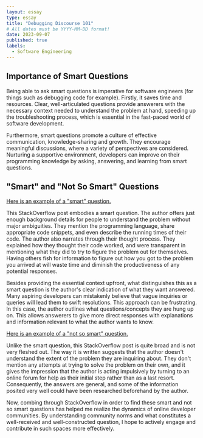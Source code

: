 ```yaml
---
layout: essay
type: essay
title: "Debugging Discourse 101"
# All dates must be YYYY-MM-DD format!
date: 2023-09-07
published: true
labels:
  - Software Engineering
---
```


## Importance of Smart Questions
Being able to ask smart questions is imperative for software engineers (for things such as debugging code for example). Firstly, it saves time and resources. Clear, well-articulated questions provide answerers with the necessary context needed to understand the problem at hand, speeding up the troubleshooting process, which is essential in the fast-paced world of software development.

Furthermore, smart questions promote a culture of effective communication, knowledge-sharing and growth. They encourage meaningful discussions, where a variety of perspectives are considered. Nurturing a supportive environment, developers can improve on their programming knowledge by asking, answering, and learning from smart questions.

## "Smart" and "Not So Smart" Questions
[Here is an example of a "smart" question.](https://stackoverflow.com/questions/11227809/why-is-processing-a-sorted-array-faster-than-processing-an-unsorted-array)

This StackOverflow post embodies a smart question. The author offers just enough background details for people to understand the problem without major ambiguities. They mention the programming language, share appropriate code snippets, and even describe the running times of their code. The author also narrates through their thought process. They explained how they thought their code worked, and were transparent in mentioning what they did to try to figure the problem out for themselves. Having others fish for information to figure out how you got to the problem you arrived at will waste time and diminish the productiveness of any potential responses.

Besides providing the essential context upfront, what distinguishes this as a smart question is the author's clear indication of what they want answered. Many aspiring developers can mistakenly believe that vague inquiries or queries will lead them to swift resolutions. This approach can be frustrating. In this case, the author outlines what questions/concepts they are hung up on. This allows answerers to give more direct responses with explanations and information relevant to what the author wants to know.

[Here is an example of a "not so smart" question.](https://stackoverflow.com/questions/3905734/how-to-send-100-000-emails-weekly)

Unlike the smart question, this StackOverflow post is quite broad and is not very fleshed out. The way it is written suggests that the author doesn't understand the extent of the problem they are inquiring about. They don't mention any attempts at trying to solve the problem on their own, and it gives the impression that the author is acting impulsively by turning to an online forum for help as their initial step rather than as a last resort. Consequently, the answers are general, and some of the information posited very well could have been researched beforehand by the author.

Now, combing through StackOverflow in order to find these smart and not so smart questions has helped me realize the dynamics of online developer communities. By understanding community norms and what constitutes a well-received and well-constructed question, I hope to actively engage and contribute in such spaces more effectively. 
